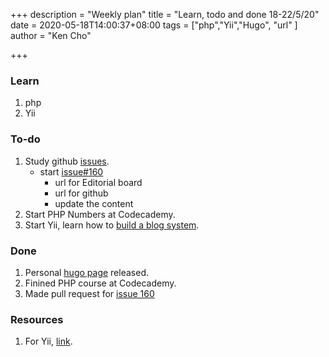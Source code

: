 +++
description = "Weekly plan"
title = "Learn, todo and done 18-22/5/20"
date = 2020-05-18T14:00:37+08:00
tags = ["php","Yii","Hugo", "url" ]
author = "Ken Cho"

+++

### Learn
1. php
2. Yii

### To-do
1. Study github [issues](https://github.com/gigascience/gigadb-website/labels/Ken).
    - start [issue#160](https://github.com/gigascience/gigadb-website/issues/160)
        - url for Editorial board  
        - url for github  
        - update the content  
2. Start PHP Numbers at Codecademy.
3. Start Yii, learn how to [build a blog system](https://www.yiiframework.com/doc/blog/1.1/en/start.overview). 

### Done
1. Personal [hugo page](https://kencho51.github.io/) released.
2. Finined PHP course at Codecademy.
3. Made pull request for [issue 160](https://github.com/gigascience/gigadb-website/issues/160)

### Resources
1. For Yii, [link](https://www.bestyii.com/doc/guide/index).

